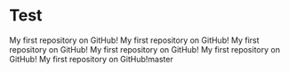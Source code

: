 # Test
My first repository on GitHub!
My first repository on GitHub!
My first repository on GitHub!
My first repository on GitHub!
My first repository on GitHub!
My first repository on GitHub!master